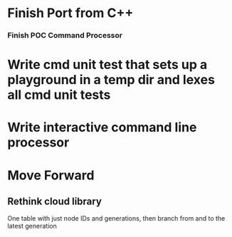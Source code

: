 # Finish Port from C++

### Finish POC Command Processor
# Write cmd unit test that sets up a playground in a temp dir and lexes all cmd unit tests
# Write interactive command line processor
# Move Forward
## Rethink cloud library
One table with just node IDs and generations, then branch from and to the latest generation
